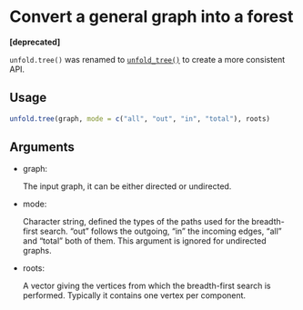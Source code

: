 # Convert a general graph into a forest

**\[deprecated\]**

`unfold.tree()` was renamed to
[`unfold_tree()`](https://r.igraph.org/reference/unfold_tree.md) to
create a more consistent API.

## Usage

``` r
unfold.tree(graph, mode = c("all", "out", "in", "total"), roots)
```

## Arguments

- graph:

  The input graph, it can be either directed or undirected.

- mode:

  Character string, defined the types of the paths used for the
  breadth-first search. “out” follows the outgoing, “in” the incoming
  edges, “all” and “total” both of them. This argument is ignored for
  undirected graphs.

- roots:

  A vector giving the vertices from which the breadth-first search is
  performed. Typically it contains one vertex per component.
